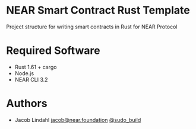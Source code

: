 # NEAR Smart Contract Rust Template

Project structure for writing smart contracts in Rust for NEAR Protocol

# Required Software

- Rust 1.61 + cargo
- Node.js
- NEAR CLI 3.2

# Authors

- Jacob Lindahl <jacob@near.foundation> [@sudo_build](https://twitter.com/sudo_build)
